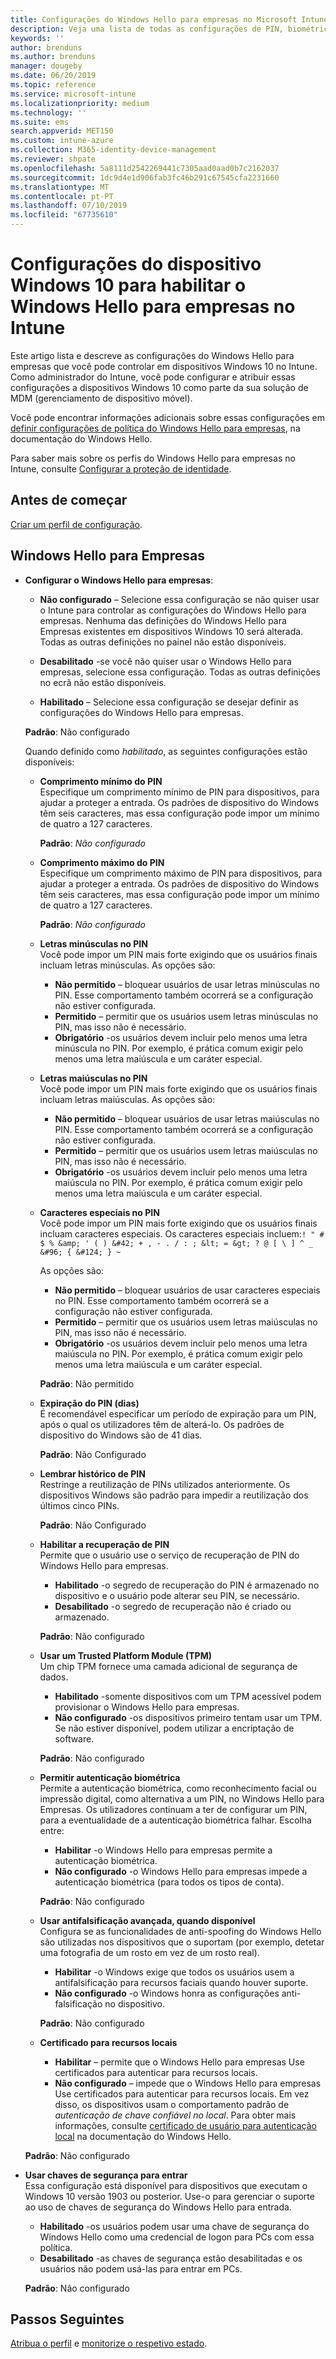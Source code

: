 ```yaml
---
title: Configurações do Windows Hello para empresas no Microsoft Intune – Azure | Microsoft Docs
description: Veja uma lista de todas as configurações de PIN, biométrica e anti-falsificação em um perfil de proteção de identidade para usar e configurar o Windows Hello para empresas em dispositivos Windows 10 no Microsoft Intune.
keywords: ''
author: brenduns
ms.author: brenduns
manager: dougeby
ms.date: 06/20/2019
ms.topic: reference
ms.service: microsoft-intune
ms.localizationpriority: medium
ms.technology: ''
ms.suite: ems
search.appverid: MET150
ms.custom: intune-azure
ms.collection: M365-identity-device-management
ms.reviewer: shpate
ms.openlocfilehash: 5a8111d2542269441c7305aad0aad0b7c2162037
ms.sourcegitcommit: 1dc9d4e1d906fab3fc46b291c67545cfa2231660
ms.translationtype: MT
ms.contentlocale: pt-PT
ms.lasthandoff: 07/10/2019
ms.locfileid: "67735610"
---
```

# <a name="windows-10-device-settings-to-enable-windows-hello-for-business-in-intune"></a>Configurações do dispositivo Windows 10 para habilitar o Windows Hello para empresas no Intune

Este artigo lista e descreve as configurações do Windows Hello para empresas que você pode controlar em dispositivos Windows 10 no Intune. Como administrador do Intune, você pode configurar e atribuir essas configurações a dispositivos Windows 10 como parte da sua solução de MDM (gerenciamento de dispositivo móvel). 

Você pode encontrar informações adicionais sobre essas configurações em [definir configurações de política do Windows Hello para empresas](https://docs.microsoft.com/windows/security/identity-protection/hello-for-business/hello-cert-trust-policy-settings), na documentação do Windows Hello.


Para saber mais sobre os perfis do Windows Hello para empresas no Intune, consulte [Configurar a proteção de identidade](identity-protection-configure.md).

## <a name="before-you-begin"></a>Antes de começar

[Criar um perfil de configuração](identity-protection-configure.md#create-the-device-profile).

## <a name="windows-hello-for-business"></a>Windows Hello para Empresas
- **Configurar o Windows Hello para empresas**:
  - **Não configurado** – Selecione essa configuração se não quiser usar o Intune para controlar as configurações do Windows Hello para empresas. Nenhuma das definições do Windows Hello para Empresas existentes em dispositivos Windows 10 será alterada. Todas as outras definições no painel não estão disponíveis.

  - **Desabilitado** -se você não quiser usar o Windows Hello para empresas, selecione essa configuração. Todas as outras definições no ecrã não estão disponíveis.
  - **Habilitado** – Selecione essa configuração se desejar definir as configurações do Windows Hello para empresas.  
  
  **Padrão**: Não configurado

  Quando definido como *habilitado*, as seguintes configurações estão disponíveis:

  - **Comprimento mínimo do PIN**  
    Especifique um comprimento mínimo de PIN para dispositivos, para ajudar a proteger a entrada. Os padrões de dispositivo do Windows têm seis caracteres, mas essa configuração pode impor um mínimo de quatro a 127 caracteres. 

    **Padrão**: *Não configurado*

  - **Comprimento máximo do PIN**  
  Especifique um comprimento máximo de PIN para dispositivos, para ajudar a proteger a entrada. Os padrões de dispositivo do Windows têm seis caracteres, mas essa configuração pode impor um mínimo de quatro a 127 caracteres.  

    **Padrão**: *Não configurado*  

  - **Letras minúsculas no PIN**  
    Você pode impor um PIN mais forte exigindo que os usuários finais incluam letras minúsculas. As opções são:

    - **Não permitido** – bloquear usuários de usar letras minúsculas no PIN. Esse comportamento também ocorrerá se a configuração não estiver configurada.
    - **Permitido** – permitir que os usuários usem letras minúsculas no PIN, mas isso não é necessário.
    - **Obrigatório** -os usuários devem incluir pelo menos uma letra minúscula no PIN. Por exemplo, é prática comum exigir pelo menos uma letra maiúscula e um caráter especial.

  - **Letras maiúsculas no PIN**  
    Você pode impor um PIN mais forte exigindo que os usuários finais incluam letras maiúsculas. As opções são:

    - **Não permitido** – bloquear usuários de usar letras maiúsculas no PIN. Esse comportamento também ocorrerá se a configuração não estiver configurada.
    - **Permitido** – permitir que os usuários usem letras maiúsculas no PIN, mas isso não é necessário.
    - **Obrigatório** -os usuários devem incluir pelo menos uma letra maiúscula no PIN. Por exemplo, é prática comum exigir pelo menos uma letra maiúscula e um caráter especial.

  - **Caracteres especiais no PIN**  
    Você pode impor um PIN mais forte exigindo que os usuários finais incluam caracteres especiais. Os caracteres especiais incluem:`! " # $ % &amp; ' ( ) &#42; + , - . / : ; &lt; = &gt; ? @ [ \ ] ^ _ &#96; { &#124; } ~`  

    As opções são:
    - **Não permitido** – bloquear usuários de usar caracteres especiais no PIN. Esse comportamento também ocorrerá se a configuração não estiver configurada.
    - **Permitido** – permitir que os usuários usem letras maiúsculas no PIN, mas isso não é necessário.
    - **Obrigatório** -os usuários devem incluir pelo menos uma letra maiúscula no PIN. Por exemplo, é prática comum exigir pelo menos uma letra maiúscula e um caráter especial.

    **Padrão**: Não permitido

  - **Expiração do PIN (dias)**  
    É recomendável especificar um período de expiração para um PIN, após o qual os utilizadores têm de alterá-lo. Os padrões de dispositivo do Windows são de 41 dias.

    **Padrão**: Não Configurado

  - **Lembrar histórico de PIN**  
    Restringe a reutilização de PINs utilizados anteriormente. Os dispositivos Windows são padrão para impedir a reutilização dos últimos cinco PINs.  

    **Padrão**: Não Configurado  

  - **Habilitar a recuperação de PIN**   
    Permite que o usuário use o serviço de recuperação de PIN do Windows Hello para empresas. 
    
    - **Habilitado** -o segredo de recuperação do PIN é armazenado no dispositivo e o usuário pode alterar seu PIN, se necessário.  
    - **Desabilitado** -o segredo de recuperação não é criado ou armazenado.

    **Padrão**: Não configurado

  - **Usar um Trusted Platform Module (TPM)**    
    Um chip TPM fornece uma camada adicional de segurança de dados.  

    - **Habilitado** -somente dispositivos com um TPM acessível podem provisionar o Windows Hello para empresas.
    - **Não configurado** -os dispositivos primeiro tentam usar um TPM. Se não estiver disponível, podem utilizar a encriptação de software.
    
    **Padrão**: Não configurado

  - **Permitir autenticação biométrica**  
     Permite a autenticação biométrica, como reconhecimento facial ou impressão digital, como alternativa a um PIN, no Windows Hello para Empresas. Os utilizadores continuam a ter de configurar um PIN, para a eventualidade de a autenticação biométrica falhar. Escolha entre:

    - **Habilitar** -o Windows Hello para empresas permite a autenticação biométrica.
    - **Não configurado** -o Windows Hello para empresas impede a autenticação biométrica (para todos os tipos de conta).

    **Padrão**: Não configurado

  - **Usar antifalsificação avançada, quando disponível**  
    Configura se as funcionalidades de anti-spoofing do Windows Hello são utilizadas nos dispositivos que o suportam (por exemplo, detetar uma fotografia de um rosto em vez de um rosto real).  
    - **Habilitar** -o Windows exige que todos os usuários usem a antifalsificação para recursos faciais quando houver suporte.
    - **Não configurado** -o Windows honra as configurações anti-falsificação no dispositivo.

    **Padrão**: Não configurado

  - **Certificado para recursos locais**  

    - **Habilitar** – permite que o Windows Hello para empresas Use certificados para autenticar para recursos locais.
    - **Não configurado** – impede que o Windows Hello para empresas Use certificados para autenticar para recursos locais. Em vez disso, os dispositivos usam o comportamento padrão de *autenticação de chave confiável no local*. Para obter mais informações, consulte [certificado de usuário para autenticação local](https://docs.microsoft.com/windows/security/identity-protection/hello-for-business/hello-cert-trust-policy-settings#use-certificate-for-on-premises-authentication) na documentação do Windows Hello.  

  **Padrão**: Não configurado

- **Usar chaves de segurança para entrar**  
  Essa configuração está disponível para dispositivos que executam o Windows 10 versão 1903 ou posterior. Use-o para gerenciar o suporte ao uso de chaves de segurança do Windows Hello para entrada.  

  - **Habilitado** -os usuários podem usar uma chave de segurança do Windows Hello como uma credencial de logon para PCs com essa política. 
  - **Desabilitado** -as chaves de segurança estão desabilitadas e os usuários não podem usá-las para entrar em PCs.   

  **Padrão**: Não configurado

## <a name="next-steps"></a>Passos Seguintes

[Atribua o perfil](device-profile-assign.md) e [monitorize o respetivo estado](device-profile-monitor.md).
